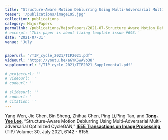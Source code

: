 ```yaml
---
title: "Structure-Aware Motion Deblurring Using Multi-Adversarial Multi-adversarial Optimized CycleGAN"
teaser: '/publications/image195.jpg'
collection: publications
category: MajorPapers
permalink: /publications/MajorPapers/2021-07-Structure_Aware_Motion_Deblurring_Using_Multi_Adversarial_Multi_adversarial_Optimized_CycleGAN
# excerpt: 'This paper is about fixing template issue #693.'
date: '2021-07-31'
venue: 'July'


paperurl: "/TIP_cycle_2021/TIP2021.pdf"
videourl: "https://youtu.be/aGYKSwAVo38"
supplementurl: "/TIP_cycle_2021/TIP2021_Supplemental.pdf"

# projecturl: ''
# videourl: ''
# codeurl: ''

# slidesurl: ''
# codeurl: '
# citation: ''
---
```


Yang Wen, Jie Chen, Bin Sheng, Zhihua Chen, Ping Li,Ping Tan, and <strong><u>Tong-Yee Lee</u></strong>,  “Structure-Aware Motion Deblurring Using Multi-Adversarial Multi-adversarial Optimized CycleGAN,” <strong><u>IEEE Transactions on Image Processing</u></strong>,  (TIP) Volume: 30, July 2021, 6142 - 6155.